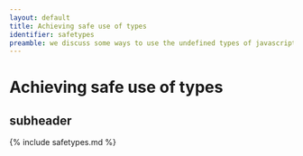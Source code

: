 ```yaml
---
layout: default
title: Achieving safe use of types
identifier: safetypes
preamble: we discuss some ways to use the undefined types of javascript safely
---
```


Achieving safe use of types
==================

subheader
-------------

{% include safetypes.md %}